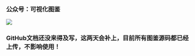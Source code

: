 ### 公众号：可视化图鉴

![](http://liuzaoqi.oss-cn-beijing.aliyuncs.com/2021/01/15/wen-mo-yin-dao.gif?域名/sample.jpg?x-oss-process=style/stylename)

### GitHub文档还没来得及写，这两天会补上，目前所有图鉴源码都已经上传，不影响使用！